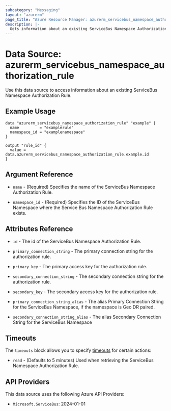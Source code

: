 ```yaml
---
subcategory: "Messaging"
layout: "azurerm"
page_title: "Azure Resource Manager: azurerm_servicebus_namespace_authorization_rule"
description: |-
  Gets information about an existing ServiceBus Namespace Authorization Rule.
---
```


# Data Source: azurerm_servicebus_namespace_authorization_rule

Use this data source to access information about an existing ServiceBus Namespace Authorization Rule.

## Example Usage

```hcl
data "azurerm_servicebus_namespace_authorization_rule" "example" {
  name         = "examplerule"
  namespace_id = "examplenamespace"
}

output "rule_id" {
  value = data.azurerm_servicebus_namespace_authorization_rule.example.id
}
```

## Argument Reference

* `name` - (Required) Specifies the name of the ServiceBus Namespace Authorization Rule.

* `namespace_id` - (Required) Specifies the ID of the ServiceBus Namespace where the Service Bus Namespace Authorization Rule exists.

## Attributes Reference

* `id` - The id of the ServiceBus Namespace Authorization Rule.

* `primary_connection_string` - The primary connection string for the authorization rule.

* `primary_key` - The primary access key for the authorization rule.

* `secondary_connection_string` - The secondary connection string for the authorization rule.

* `secondary_key` - The secondary access key for the authorization rule.

* `primary_connection_string_alias` - The alias Primary Connection String for the ServiceBus Namespace, if the namespace is Geo DR paired.

* `secondary_connection_string_alias` - The alias Secondary Connection String for the ServiceBus Namespace

## Timeouts

The `timeouts` block allows you to specify [timeouts](https://www.terraform.io/language/resources/syntax#operation-timeouts) for certain actions:

* `read` - (Defaults to 5 minutes) Used when retrieving the ServiceBus Namespace Authorization Rule.

## API Providers
<!-- This section is generated, changes will be overwritten -->
This data source uses the following Azure API Providers:

* `Microsoft.ServiceBus`: 2024-01-01
